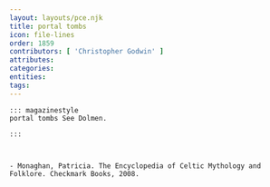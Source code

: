 ```yaml
---
layout: layouts/pce.njk
title: portal tombs
icon: file-lines
order: 1859
contributors: [ 'Christopher Godwin' ]
attributes:
categories:
entities:
tags:
---
```

``` tab [group1:Info]
::: magazinestyle
portal tombs See Dolmen.

:::
```
``` tab [group1:Attributes]
```
``` tab [group1:Entities]
```
``` tab [group1:Sources]
- Monaghan, Patricia. The Encyclopedia of Celtic Mythology and Folklore. Checkmark Books, 2008.
```
